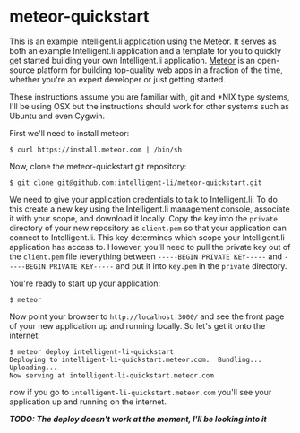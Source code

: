 meteor-quickstart
=================

This is an example Intelligent.li application using the Meteor. It serves as both an example Intelligent.li application and a template for you to quickly get started building your own Intelligent.li application. [Meteor](http://meteor/) is an open-source platform for building top-quality web apps in a fraction of the time, whether you're an expert developer or just getting started.

These instructions assume you are familiar with, git and *NIX type systems, I'll be using OSX but the instructions should work for other systems such as Ubuntu and even Cygwin.

First we'll need to install meteor:

    $ curl https://install.meteor.com | /bin/sh
    
Now, clone the meteor-quickstart git repository:

    $ git clone git@github.com:intelligent-li/meteor-quickstart.git

We need to give your application credentials to talk to Intelligent.li. To do this create a new key using the Intelligent.li management console, associate it with your scope, and download it locally. Copy the key into the `private` directory of your new repository as `client.pem` so that your application can connect to Intelligent.li. This key determines which scope your Intelligent.li application has access to. However, you'll need to pull the private key out of the `client.pem` file (everything between `-----BEGIN PRIVATE KEY-----` and `-----BEGIN PRIVATE KEY-----` and put it into `key.pem` in the `private` directory. 

You're ready to start up your application:

    $ meteor
    
Now point your browser to `http://localhost:3000/` and see the front page of your new application up and running locally. So let's get it onto the internet:

    $ meteor deploy intelligent-li-quickstart
    Deploying to intelligent-li-quickstart.meteor.com.  Bundling...
    Uploading...
    Now serving at intelligent-li-quickstart.meteor.com

now if you go to `intelligent-li-quickstart.meteor.com` you'll see your application up and running on the internet. 

***TODO: The deploy doesn't work at the moment, I'll be looking into it***

